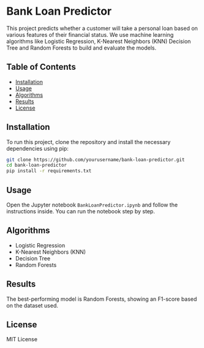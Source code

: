 
# Bank Loan Predictor

This project predicts whether a customer will take a personal loan based on various features of their financial status. 
We use machine learning algorithms like Logistic Regression, K-Nearest Neighbors (KNN) Decision Tree and Random Forests to build and evaluate the models.

## Table of Contents
- [Installation](#installation)
- [Usage](#usage)
- [Algorithms](#algorithms)
- [Results](#results)
- [License](#license)

## Installation
To run this project, clone the repository and install the necessary dependencies using pip:

```bash
git clone https://github.com/yourusername/bank-loan-predictor.git
cd bank-loan-predictor
pip install -r requirements.txt
```

## Usage
Open the Jupyter notebook `BankLoanPredictor.ipynb` and follow the instructions inside. You can run the notebook step by step.

## Algorithms
- Logistic Regression
- K-Nearest Neighbors (KNN)
- Decision Tree
- Random Forests

## Results
The best-performing model is Random Forests, showing an F1-score based on the dataset used.

## License
MIT License
